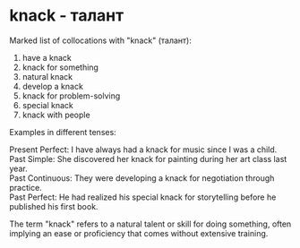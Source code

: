 # knack - талант

Marked list of collocations with "knack" (талант):

1. have a knack  
2. knack for something  
3. natural knack  
4. develop a knack  
5. knack for problem-solving  
6. special knack  
7. knack with people  

Examples in different tenses:

Present Perfect: I have always had a knack for music since I was a child.  
Past Simple: She discovered her knack for painting during her art class last year.  
Past Continuous: They were developing a knack for negotiation through practice.  
Past Perfect: He had realized his special knack for storytelling before he published his first book.  

The term "knack" refers to a natural talent or skill for doing something, often implying an ease or proficiency that comes without extensive training.
